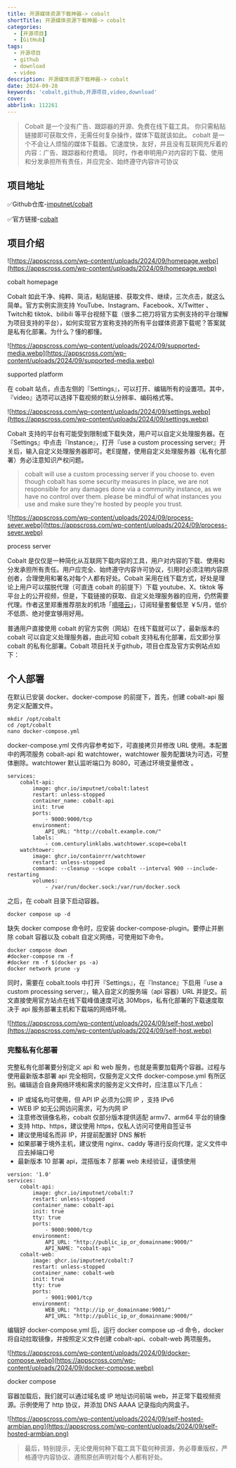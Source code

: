 ```yaml
---
title: 开源媒体资源下载神器-> cobalt
shortTitle: 开源媒体资源下载神器-> cobalt
categories:
  - [开源项目]
  - [GitHub]
tags:
  - 开源项目
  - github
  - download
  - video
description: 开源媒体资源下载神器-> cobalt
date: 2024-09-28
keywords: 'cobalt,github,开源项目,video,download'
cover:  
abbrlink: 112261
---
```


> Cobalt 是一个没有广告、跟踪器的开源、免费在线下载工具。 你只需粘贴链接即可获取文件，无需任何复杂操作，媒体下载就该如此。
> cobalt 是一个不会让人烦恼的媒体下载器。它速度快，友好，并且没有互联网充斥着的内容：广告、跟踪器和付费墙。
> 同时，作者申明用户对内容的下载、使用和分发承担所有责任，并应完全、始终遵守内容许可协议

## 项目地址

✅Github仓库-[imputnet/cobalt](https://github.com/imputnet/cobalt)

✅官方链接-[cobalt](https://cobalt.tools/)

## 项目介绍

![https://appscross.com/wp-content/uploads/2024/09/homepage.webp](https://appscross.com/wp-content/uploads/2024/09/homepage.webp)

cobalt homepage

Cobalt 如此干净、纯粹、简洁，粘贴链接、获取文件、继续，三次点击，就这么简单。官方实例实测支持 YouTube、Instagram、Facebook、X/Twitter 、Twitch和 tiktok、bilibili 等平台视频下载（很多二把刀将官方实例支持的平台理解为项目支持的平台），如何实现官方宣称支持的所有平台媒体资源下载呢？答案就是私有化部署。为什么？懂的都懂。

![https://appscross.com/wp-content/uploads/2024/09/supported-media.webp](https://appscross.com/wp-content/uploads/2024/09/supported-media.webp)

supported platform

在 cobalt 站点，点击左侧的『Settings』，可以打开、编辑所有的设置项。其中，『video』选项可以选择下载视频的默认分辨率、编码格式等。

![https://appscross.com/wp-content/uploads/2024/09/settings.webp](https://appscross.com/wp-content/uploads/2024/09/settings.webp)

Cobalt 支持的平台有可能受到限制或下载失效，用户可以自定义处理服务器。在『Settings』中点击『Instance』，打开『use a custom processing server』开关后，输入自定义处理服务器即可。老E提醒，使用自定义处理服务器（私有化部署）务必注意知识产权问题。

> cobalt will use a custom processing server if you choose to. even though cobalt has some security measures in place, we are not responsible for any damages done via a community instance, as we have no control over them. please be mindful of what instances you use and make sure they're hosted by people you trust.
>

![https://appscross.com/wp-content/uploads/2024/09/process-sever.webp](https://appscross.com/wp-content/uploads/2024/09/process-sever.webp)

process server

Cobalt 是仅仅是一种简化从互联网下载内容的工具，用户对内容的下载、使用和分发承担所有责任。用户应完全、始终遵守内容许可协议，引用时必须注明内容原创者，合理使用和署名对每个人都有好处。Cobalt 采用在线下载方式，好处是理论上用户可以摆脱代理（可直连 cobalt 的前提下）下载 youtube、X、tiktok 等平台上的公开视频，但是，下载链接的获取、自定义处理服务器的应用，仍然需要代理。作者这里郑重推荐朋友的机场「[嘀嗒云](https://appscross.com/go/dida)」，订阅轻量套餐低至 ￥5/月，低价不低质、绝对便宜够用好用。

普通用户直接使用 cobalt 的官方实例（网站）在线下载就可以了，最新版本的 cobalt 可以自定义处理服务器，由此可知 cobalt 支持私有化部署，后文即分享 cobalt 的私有化部署。Cobalt 项目托关于github，项目仓库及官方实例站点如下：

## 个人部署
在默认已安装 docker、docker-compose 的前提下，首先，创建 cobalt-api 服务定义配置文件。
```shell
mkdir /opt/cobalt
cd /opt/cobalt
nano docker-compose.yml
```
docker-compose.yml 文件内容参考如下，可直接拷贝并修改 URL 使用。本配置中的两项服务 cobalt-api 和 watchtower，watchtower 服务配置块为可选，可整体删除。watchtower 默认监听端口为 8080，可通过环境变量修改 。

```shell
services:
    cobalt-api:
        image: ghcr.io/imputnet/cobalt:latest
        restart: unless-stopped
        container_name: cobalt-api
        init: true
        ports:
            - 9000:9000/tcp
        environment:
            API_URL: "http://cobalt.example.com/"
        labels:
            - com.centurylinklabs.watchtower.scope=cobalt
    watchtower:
        image: ghcr.io/containrrr/watchtower
        restart: unless-stopped
        command: --cleanup --scope cobalt --interval 900 --include-restarting
        volumes:
            - /var/run/docker.sock:/var/run/docker.sock
```
之后，在 cobalt 目录下启动容器。
```shell
docker compose up -d
```
缺失 docker compose 命令时，应安装 docker-compose-plugin。要停止并删除 cobalt 容器以及 cobalt 自定义网络，可使用如下命令。
```shell
docker compose down
#docker-compose rm -f
#docker rm -f $(docker ps -a)
docker network prune -y
```
同时，需要在 cobalt.tools 中打开『Settings』，在『Instance』下启用『use a custom processing server』，输入自定义的服务端（api 容器）URL 并提交。前文直接使用官方站点在线下载峰值速度可达 30Mbps，私有化部署的下载速度取决于 api 服务部署主机和下载端的网络环境。

![https://appscross.com/wp-content/uploads/2024/09/self-host.webp](https://appscross.com/wp-content/uploads/2024/09/self-host.webp)

### 完整私有化部署 

完整私有化部署要分别定义 api 和 web 服务，也就是需要加载两个容器。过程与使用最新版本部署 api 完全相同，仅服务定义文件 docker-compose.yml 有所区别。编辑适合自身网络环境和需求的服务定义文件时，应注意以下几点：

- IP 或域名均可使用，但 API IP 必须为公网 IP ，支持 IPv6
- WEB IP 如无公网访问需求，可为内网 IP
- 注意修改镜像名称，cobalt 仅部分版本提供适配 armv7、arm64 平台的镜像
- 支持 http、https，建议使用 https，仅私人访问可使用自签证书
- 建议使用域名而非 IP，并提前配置好 DNS 解析
- 如果部署于境外主机，建议使用 nginx、caddy 等进行反向代理，定义文件中应去掉端口号
- 最新版本 10 部署 api，混搭版本 7 部署 web 未经验证，谨慎使用

```shell
version: '1.0'
services:
    cobalt-api:
        image: ghcr.io/imputnet/cobalt:7
        restart: unless-stopped
        container_name: cobalt-api
        init: true
        tty: true
        ports:
            - 9000:9000/tcp
        environment:
            API_URL: "http://public_ip_or_domainname:9000/"
            API_NAME: "cobalt-api"
    cobalt-web:
        image: ghcr.io/imputnet/cobalt:7
        restart: unless-stopped
        container_name: cobalt-web
        init: true
        tty: true
        ports:
            - 9001:9001/tcp
        environment:
            WEB_URL: "http://ip_or_domainname:9001/"
            API_URL: "http://public_ip_or_domainname:9000/"
```

编辑好 docker-compose.yml 后，运行 docker compose up -d 命令，docker 将自动拉取镜像，并按照定义文件创建 cobalt-api、cobalt-web 两项服务。

![https://appscross.com/wp-content/uploads/2024/09/docker-compose.webp](https://appscross.com/wp-content/uploads/2024/09/docker-compose.webp)

docker compose

容器加载后，我们就可以通过域名或 IP 地址访问前端 web，并正常下载视频资源。示例使用了 http 协议，并添加 DNS AAAA 记录指向内网盒子。

![https://appscross.com/wp-content/uploads/2024/09/self-hosted-armbian.png](https://appscross.com/wp-content/uploads/2024/09/self-hosted-armbian.png)


> 最后，特别提示，无论使用何种下载工具下载何种资源，务必尊重版权，严格遵守内容协议、遵照原创声明对每个人都有好处。 